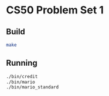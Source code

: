 # CS50 Problem Set 1

## Build

```sh
make
```

## Running

```sh
./bin/credit
./bin/mario
./bin/mario_standard
```
